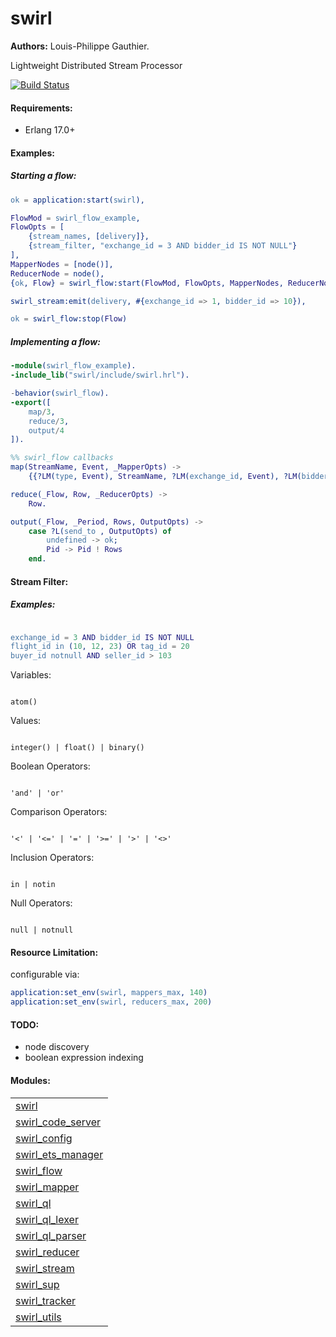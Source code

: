 

# swirl #

__Authors:__ Louis-Philippe Gauthier.

Lightweight Distributed Stream Processor

[![Build Status](https://travis-ci.org/lpgauth/swirl.svg?branch=master)](https://travis-ci.org/lpgauth/swirl)

#### Requirements: ####
- Erlang 17.0+

#### Examples: ####

##### Starting a flow: #####

```erlang
ok = application:start(swirl),

FlowMod = swirl_flow_example,
FlowOpts = [
    {stream_names, [delivery]},
    {stream_filter, "exchange_id = 3 AND bidder_id IS NOT NULL"}
],
MapperNodes = [node()],
ReducerNode = node(),
{ok, Flow} = swirl_flow:start(FlowMod, FlowOpts, MapperNodes, ReducerNode),

swirl_stream:emit(delivery, #{exchange_id => 1, bidder_id => 10}),

ok = swirl_flow:stop(Flow)
```

##### Implementing a flow: #####

```erlang
-module(swirl_flow_example).
-include_lib("swirl/include/swirl.hrl").

-behavior(swirl_flow).
-export([
    map/3,
    reduce/3,
    output/4
]).

%% swirl_flow callbacks
map(StreamName, Event, _MapperOpts) ->
    {{?LM(type, Event), StreamName, ?LM(exchange_id, Event), ?LM(bidder_id, Event)}, {1, 10}}.

reduce(_Flow, Row, _ReducerOpts) ->
    Row.

output(_Flow, _Period, Rows, OutputOpts) ->
    case ?L(send_to , OutputOpts) of
        undefined -> ok;
        Pid -> Pid ! Rows
    end.
```

#### Stream Filter: ####
##### Examples: #####

```erlang

exchange_id = 3 AND bidder_id IS NOT NULL
flight_id in (10, 12, 23) OR tag_id = 20
buyer_id notnull AND seller_id > 103
```
Variables:

```

atom()
```
Values:

```

integer() | float() | binary()
```
Boolean Operators:

```

'and' | 'or'
```
Comparison Operators:

```

'<' | '<=' | '=' | '>=' | '>' | '<>'
```
Inclusion Operators:

```

in | notin
```
Null Operators:

```

null | notnull
```

#### Resource Limitation: ####

configurable via:

```erlang
application:set_env(swirl, mappers_max, 140)
application:set_env(swirl, reducers_max, 200)
```

#### TODO: ####
- node discovery
- boolean expression indexing


#### Modules: ####


<table width="100%" border="0" summary="list of modules">
<tr><td><a href="http://github.com/lpgauth/swirl/blob/dev/doc/swirl.md" class="module">swirl</a></td></tr>
<tr><td><a href="http://github.com/lpgauth/swirl/blob/dev/doc/swirl_code_server.md" class="module">swirl_code_server</a></td></tr>
<tr><td><a href="http://github.com/lpgauth/swirl/blob/dev/doc/swirl_config.md" class="module">swirl_config</a></td></tr>
<tr><td><a href="http://github.com/lpgauth/swirl/blob/dev/doc/swirl_ets_manager.md" class="module">swirl_ets_manager</a></td></tr>
<tr><td><a href="http://github.com/lpgauth/swirl/blob/dev/doc/swirl_flow.md" class="module">swirl_flow</a></td></tr>
<tr><td><a href="http://github.com/lpgauth/swirl/blob/dev/doc/swirl_mapper.md" class="module">swirl_mapper</a></td></tr>
<tr><td><a href="http://github.com/lpgauth/swirl/blob/dev/doc/swirl_ql.md" class="module">swirl_ql</a></td></tr>
<tr><td><a href="http://github.com/lpgauth/swirl/blob/dev/doc/swirl_ql_lexer.md" class="module">swirl_ql_lexer</a></td></tr>
<tr><td><a href="http://github.com/lpgauth/swirl/blob/dev/doc/swirl_ql_parser.md" class="module">swirl_ql_parser</a></td></tr>
<tr><td><a href="http://github.com/lpgauth/swirl/blob/dev/doc/swirl_reducer.md" class="module">swirl_reducer</a></td></tr>
<tr><td><a href="http://github.com/lpgauth/swirl/blob/dev/doc/swirl_stream.md" class="module">swirl_stream</a></td></tr>
<tr><td><a href="http://github.com/lpgauth/swirl/blob/dev/doc/swirl_sup.md" class="module">swirl_sup</a></td></tr>
<tr><td><a href="http://github.com/lpgauth/swirl/blob/dev/doc/swirl_tracker.md" class="module">swirl_tracker</a></td></tr>
<tr><td><a href="http://github.com/lpgauth/swirl/blob/dev/doc/swirl_utils.md" class="module">swirl_utils</a></td></tr></table>

